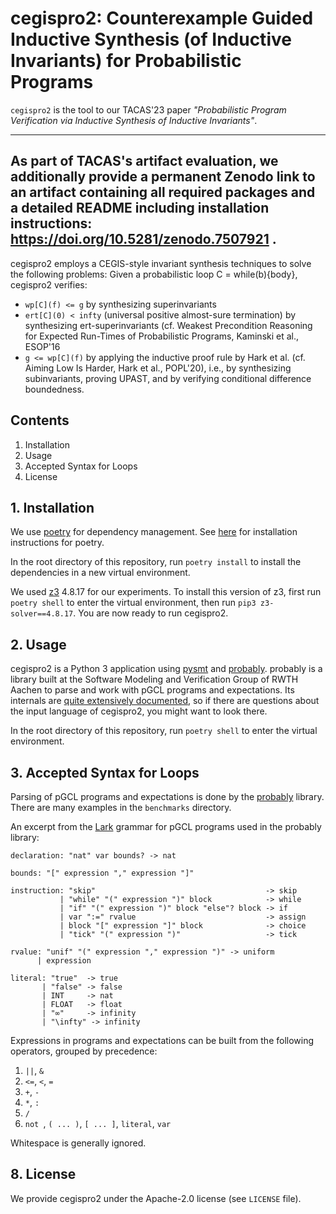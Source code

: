 # cegispro2: Counterexample Guided Inductive Synthesis (of Inductive Invariants) for Probabilistic Programs

`cegispro2` is the tool to our TACAS'23 paper _"Probabilistic Program Verification via Inductive Synthesis of Inductive Invariants"_.

---
As part of TACAS's artifact evaluation, we additionally provide a permanent Zenodo link to an artifact containing all required packages and a detailed README including installation instructions: https://doi.org/10.5281/zenodo.7507921 .
---


cegispro2 employs a CEGIS-style invariant synthesis techniques to solve the following problems:
Given a probabilistic loop C = while(b){body}, cegispro2 verifies:

- `wp[C](f) <= g` by synthesizing superinvariants
- `ert[C](0) < infty` (universal positive almost-sure termination) by synthesizing ert-superinvariants (cf. Weakest Precondition Reasoning for Expected Run-Times of Probabilistic Programs, Kaminski et al., ESOP'16
- `g <= wp[C](f)` by applying the inductive proof rule by Hark et al. (cf. Aiming Low Is Harder, Hark et al., POPL'20), i.e., by synthesizing subinvariants, proving UPAST, and by verifying conditional difference boundedness.


## Contents

 1. Installation
 2. Usage
 3. Accepted Syntax for Loops
 4. License

## 1. Installation


We use [poetry](https://github.com/python-poetry/poetry) for dependency management.
See [here](https://python-poetry.org/docs/) for installation instructions for poetry.

In the root directory of this repository, run `poetry install` to install the dependencies in a new virtual environment.

We used [z3](https://github.com/Z3Prover/z3) 4.8.17 for our experiments.
To install this version of z3, first run `poetry shell` to enter the virtual environment, then run `pip3 z3-solver==4.8.17`. You are now ready to run cegispro2.

## 2. Usage

cegispro2 is a Python 3 application using [pysmt](https://github.com/pysmt/pysmt) and [probably](https://github.com/Philipp15b/probably).
probably is a library built at the Software Modeling and Verification Group of RWTH Aachen to parse and work with pGCL programs and expectations.
Its internals are [quite extensively documented](https://philipp15b.github.io/probably/), so if there are questions about the input language of cegispro2, you might want to look there.

In the root directory of this repository, run `poetry shell` to enter the virtual environment.


## 3. Accepted Syntax for Loops

Parsing of pGCL programs and expectations is done by the [probably](https://philipp15b.github.io/probably/) library.
There are many examples in the `benchmarks` directory.

An excerpt from the [Lark](https://github.com/lark-parser/lark) grammar for pGCL programs used in the probably library:
```
declaration: "nat" var bounds? -> nat

bounds: "[" expression "," expression "]"

instruction: "skip"                                      -> skip
           | "while" "(" expression ")" block            -> while
           | "if" "(" expression ")" block "else"? block -> if
           | var ":=" rvalue                             -> assign
           | block "[" expression "]" block              -> choice
           | "tick" "(" expression ")"                   -> tick

rvalue: "unif" "(" expression "," expression ")" -> uniform
      | expression

literal: "true"  -> true
       | "false" -> false
       | INT     -> nat
       | FLOAT   -> float
       | "∞"     -> infinity
       | "\infty" -> infinity
```

Expressions in programs and expectations can be built from the following operators, grouped by precedence:

1. `||`, `&`
2. `<=`, `<`, `=`
3. `+`, `-`
4. `*`, `:`
5. `/`
6. `not `, `( ... )`, `[ ... ]`, `literal`, `var`

Whitespace is generally ignored.

## 8. License

We provide cegispro2 under the Apache-2.0 license (see `LICENSE` file).

